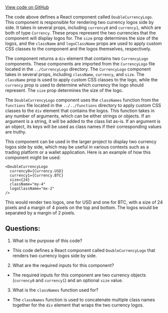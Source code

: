 [View code on GitHub](zoo-labs/zoo/blob/master/core/src/components/DoubleLogo/index.tsx)

The code above defines a React component called `DoubleCurrencyLogo`. This component is responsible for rendering two currency logos side by side. It takes in several props, including `currency0` and `currency1`, which are both of type `Currency`. These props represent the two currencies that the component will display logos for. The `size` prop determines the size of the logos, and the `className` and `logoClassName` props are used to apply custom CSS classes to the component and the logos themselves, respectively.

The component returns a `div` element that contains two `CurrencyLogo` components. These components are imported from the `CurrencyLogo` file located in the `../CurrencyLogo` directory. The `CurrencyLogo` component takes in several props, including `className`, `currency`, and `size`. The `className` prop is used to apply custom CSS classes to the logo, while the `currency` prop is used to determine which currency the logo should represent. The `size` prop determines the size of the logo.

The `DoubleCurrencyLogo` component uses the `classNames` function from the `functions` file located in the `../../functions` directory to apply custom CSS classes to the `div` element that contains the logos. This function takes in any number of arguments, which can be either strings or objects. If an argument is a string, it will be added to the class list as-is. If an argument is an object, its keys will be used as class names if their corresponding values are truthy.

This component can be used in the larger project to display two currency logos side by side, which may be useful in various contexts such as a trading platform or a wallet application. Here is an example of how this component might be used:

```
<DoubleCurrencyLogo
  currency0={Currency.USD}
  currency1={Currency.BTC}
  size={24}
  className="my-4"
  logoClassName="mx-2"
/>
```

This would render two logos, one for USD and one for BTC, with a size of 24 pixels and a margin of 4 pixels on the top and bottom. The logos would be separated by a margin of 2 pixels.
## Questions: 
 1. What is the purpose of this code?
- This code defines a React component called `DoubleCurrencyLogo` that renders two currency logos side by side.

2. What are the required inputs for this component?
- The required inputs for this component are two currency objects (`currency0` and `currency1`) and an optional `size` value.

3. What is the `classNames` function used for?
- The `classNames` function is used to concatenate multiple class names together for the `div` element that wraps the two currency logos.